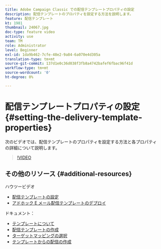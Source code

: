 ```yaml
---
title: Adobe Campaign Classic での配信テンプレートプロパティの設定
description: 配信テンプレートのプロパティを設定する方法を説明します。
feature: 配信テンプレート
kt: 1981
thumbnail: 24067.jpg
doc-type: feature video
activity: use
team: TM
role: Administrator
level: Beginner
exl-id: 1da9b462-7cfe-48e2-9a84-6a070e4d305a
translation-type: tm+mt
source-git-commit: 137d1e0c36d038f3fb8a4742bafef6fbac96f41d
workflow-type: tm+mt
source-wordcount: '0'
ht-degree: 0%

---
```


# 配信テンプレートプロパティの設定 {#setting-the-delivery-template-properties}

次のビデオでは、配信テンプレートのプロパティを設定する方法と各プロパティの詳細について説明します。

>[!VIDEO](https://video.tv.adobe.com/v/24067?quality=12)

## その他のリソース {#additional-resources}

ハウツービデオ

* [配信テンプレートの設定](/help/sending-messages/using-delivery-templates/configuring-a-delivery-template.md)
* [アドホック E メール配信テンプレートのデプロイ](/help/sending-messages/using-delivery-templates/deploying-ad-hoc-email-delivery-template.md)

ドキュメント：

* [テンプレートについて](https://docs.adobe.com/content/help/ja-JP/campaign-classic/using/sending-messages/using-delivery-templates/about-templates.html)
* [配信テンプレートの作成](https://docs.adobe.com/content/help/ja-JP/campaign-classic/using/sending-messages/using-delivery-templates/creating-a-delivery-template.html)
* [ターゲットマッピングの選択](https://docs.adobe.com/content/help/ja-JP/campaign-classic/using/sending-messages/using-delivery-templates/selecting-a-target-mapping.html)
* [テンプレートからの配信の作成](https://docs.adobe.com/content/help/ja-JP/campaign-classic/using/sending-messages/using-delivery-templates/creating-a-delivery-from-a-template.html)
